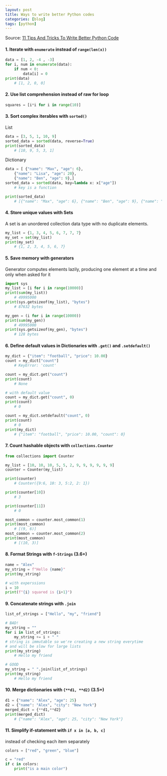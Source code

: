 ```yaml
---
layout: post
title: Ways to write better Python codes
categories: [blog]
tags: [python]
---
```


Source: [11 Tips And Tricks To Write Better Python Code](https://www.youtube.com/watch?v=8OKTAedgFYg)

#### 1. Iterate with `enumerate` instead of `range(len(x))`
```python
data = [1, 2, -4 , -3]
for i, num in enumerate(data):
	if num < 0:
		data[i] = 0
print(data)
	# [1, 2, 0, 0] 
```

#### 2. Use list comprehension instead of raw for loop
```python
squares = [i*i for i in range(10)]
```

#### 3. Sort complex iterables with `sorted()`
List
```python
data = [3, 5, 1, 10, 9]
sorted_data = sorted(data, reverse=True)
print(sorted_data)
	# [10, 9, 5, 3, 1]
```
Dictionary
```python
data = [ {"name": "Max", "age": 6},
	{"name": "Lisa", "age": 20},
	{"name": "Ben", "age": 9},]
sorted_data = sorted(data, key=lambda x: x["age"])
	# key is a function

print(sorted_data)
	# [{"name": "Max", "age": 6}, {"name": "Ben", "age": 9}, {"name": "Lisa", "age": 20}]
```

#### 4. Store unique values with Sets
A set is an unordered collection data type with no duplicate elements.
```python
my_list = {1, 3, 4, 5, 6, 7, 7, 7}
my_set = set(my_list)
print(my_set) 
	# {1, 2, 3, 4, 5, 6, 7}
```

#### 5. Save memory with generators
Generator computes elements lazily, producing one element at a time and only when asked for it
```python
import sys
my_list = [i for i in range(10000)]
print(sum(my_list))
	# 49995000
print(sys.getsizeof(my_list), "bytes")
	# 87632 bytes

my_gen = (i for i in range(10000))
print(sum(my_gen))
	# 49995000
print(sys.getsizeof(my_gen), "bytes")
	# 128 bytes
```

#### 6. Define default values in Dictionaries with `.get()` and `.setdefault()`

```python
my_dict = {"item": "football", "price": 10.00}
count = my_dict["count"]
	# KeyError: 'count'

count = my_dict.get("count")
print(count)
	# None

# with default value
count = my_dict.get("count", 0)
print(count)
	# 0

count = my_dict.setdefault("count", 0)
print(count)
	# 0
print(my_dict)
	# {"item": "football", "price": 10.00, "count": 0}
```

#### 7. Count hashable objects with `collections.Counter`
```python
from collections import Counter

my_list = [10, 10, 10, 5, 5, 2, 9, 9, 9, 9, 9, 9]
counter = Counter(my_list)

print(counter)
	# Counter({9:6, 10: 3, 5:2, 2: 1})

print(counter[10])
	# 3

print(counter[11])
	# 0

most_common = counter.most_common(1)
print(most_common)
	# [(9, 6)]
most_common = counter.most_common(2)
print(most_common)
	# [(10, 3)]
```

#### 8. Format Strings with `f-Strings` (3.6+)
```python
name = "Alex"
my_string = f"Hello {name}"
print(my_string)

# with experssions
i = 10
print(f"{i} squared is {i+1}") 
```

#### 9. Concatenate strings with `.join`
```python
list_of_strings = ["Hello", "my", "friend"]

# BAD!
my_string = ""
for i in list_of_strings:
	my_string += i + " "
# string is immutable so we're creating a new string everytime
# and will be slow for large lists
print(my_string)
	# Hello my friend

# GOOD
my_string = " ".join(list_of_strings)
print(my_string)
	# Hello my friend
```

#### 10. Merge dictionaries with `{**d1, **d2}` (3.5+)
```python
d1 = {"name": "Alex", "age": 25}
d2 = {"name": "Alex", "city": "New York"}
merged_dict = {**d1,**d2}
print(merged_dict)
	# {"name": "Alex", "age": 25, "city": "New York"}
```

#### 11. Simplify if-statement with `if x in [a, b, c]` 

instead of checking each item separately
```python
colors = ["red", "green", "blue"]

c = "red"
if c in colors:
	print("is a main color")
```

